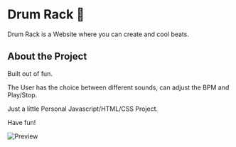 # Drum Rack 🎵

Drum Rack is a Website where you can create and cool beats.

## About the Project

Built out of fun.

The User has the choice between different sounds, can adjust the BPM and Play/Stop.

Just a little Personal Javascript/HTML/CSS Project.

Have fun!

![Preview](https://i.imgur.com/UdhgPyD.png)
